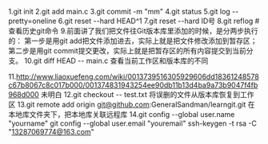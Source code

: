 1.git init
2.git add main.c
3.git commit -m "mm"
4.git status
5.git log --pretty=oneline
6.git reset --hard HEAD^1
7.git reset --hard ID号
8.git reflog # 查看历史git命令
9.前面讲了我们把文件往Git版本库里添加的时候，是分两步执行的：
第一步是用git add把文件添加进去，实际上就是把文件修改添加到暂存区；
第二步是用git commit提交更改，实际上就是把暂存区的所有内容提交到当前分支。
10.git diff HEAD -- main.c
	查看当前工作区和版本库的不同

11.http://www.liaoxuefeng.com/wiki/0013739516305929606dd18361248578c67b8067c8c017b000/001374831943254ee90db11b13d4ba9a73b9047f4fb968d000
未明白
12.git checkout -- test.txt   将误删的文件从版本库恢复到工作区
13.git remote add origin git@github.com:GeneralSandman/learngit.git
	在本地库文件夹下，把本地库关联远程库
14.git config --global user.name "yourname"
git config --global user.email "youremail"
ssh-keygen -t rsa -C "13287069774@163.com"
